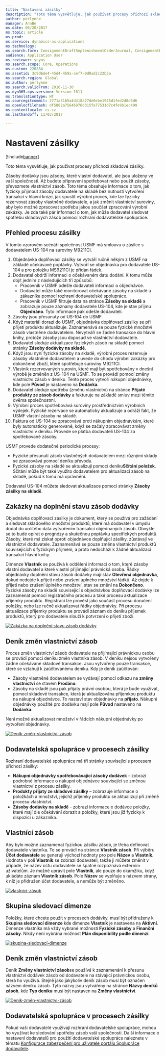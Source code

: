 ```yaml
---
title: "Nastavení zásilky"
description: "Toto téma vysvětluje, jak používat procesy příchozí skladové zásilky."
author: perlynne
manager: AnnBe
ms.date: 06/20/2017
ms.topic: article
ms.prod: 
ms.service: dynamics-ax-applications
ms.technology: 
ms.search.form: ConsignmentDraftReplenishmentOrderJournal, ConsignmentProductReceiptLines, ConsignmentReplenishmentOrder, ConsignmentVendorPortalOnHand, InventJournalOwnershipChange, InventOnHandItemListPage, PurchTable, PurchVendorPortalConfirmedOrders, DirPartyTable, EcoResTrackingDimensionGroup, InventJournalName, InventOwner, InventTableInventoryDimensionGroups, VendTable
audience: Application User
ms.reviewer: yuyus
ms.search.scope: Core, Operations
ms.custom: 220834
ms.assetid: 3c9d6de4-45d4-459a-aef7-0d9ad2c22b3a
ms.search.region: Global
ms.author: perlynne
ms.search.validFrom: 2016-11-30
ms.dyn365.ops.version: Version 1611
ms.translationtype: HT
ms.sourcegitcommit: 2771a31b5a4d418a27de0ebe1945d1fed2d8d6d6
ms.openlocfilehash: df5862a75646976d315fa77531d7c4fe9b1ec499
ms.contentlocale: cs-cz
ms.lasthandoff: 11/03/2017

---
```


# <a name="set-up-consignment"></a>Nastavení zásilky

[!include[banner](../includes/banner.md)]


Toto téma vysvětluje, jak používat procesy příchozí skladové zásilky.

Zásoby dodávky jsou zásoby, které vlastní dodavatel, ale jsou uloženy ve vaší společnosti. Až budete připraveni spotřebovat nebo použít zásoby, převezmete vlastnictví zásob. Toto téma obsahuje informace o tom, jak fyzicky přijmout zásoby dodavatele na skladě bez nutnosti vytvoření transakcí v hlavní knize, jak spustit výrobní proces, kde lze fyzicky rezervovat zásoby vlastněné dodavatele, a jak změnit vlastnictví suroviny, aby bylo možné zpracovat spotřebu jakou součást zpracování výrobní zakázky. Je zda také pár informací o tom, jak může dodavatel sledovat spotřebu skladových zásob pomocí rozhraní dodavatelské spolupráce. 

## <a name="overview-of-the-consignment-process"></a>Přehled procesu zásilky
V tomto vzorovém scénáři společnost USMF má smlouvu o zásilce s dodavatelem US-104 na suroviny M9211CI.

1.  Objednávka doplňovací zásilky se vytváří ručně někým z USMF na základě očekávané poptávky. Vytvoří se objednávka pro dodavatele US-104 a pro položku MS9211CI je přidán řádek.
2.  Dodavatel obdrží informaci o očekávaném datu dodání. K tomu může dojít jedním z následujících tří způsobů:
    -   Pracovník v USMF odešle dodavateli informaci o objednávce.
    -   Dodavatel může také monitorovat očekávané zásoby na skladě u zákazníka pomocí rozhraní dodavatelské spolupráce.
    -   Pracovník v USMF filtruje data na stránce **Zásoby na skladě** a zobrazuje pouze záznamy dodavatele US-104, kde je stav příjmu **Objednáno**. Tyto informace pak odešle dodavateli.
3.  Zásoby jsou přesunuty od US-104 do USMF.
4.  Když materiál dorazí do USMF, objednávka doplňovací zásilky se při přijetí produktu aktualizuje. Zaznamenává se pouze fyzické množství zásob vlastněné dodavatelem. Nevytváří se žádné transakce do hlavní knihy, protože zásoby jsou doposud ve vlastnictví dodavatele.
5.  Dodavatel sleduje aktualizace fyzických zásob na skladě pomocí stránky **Zásoby dodávky na skladě**.
6.  Když jsou nyní fyzické zásoby na skladě, výrobní proces rezervuje zásoby vlastněné dodavatelem a uvede do chodu výrobní zakázky pro dokončené zboží, které spotřebuje suroviny M9211CI.
7.  Vlastník rezervovaných surovin, které mají být spotřebovány v dnešní výrobě je změněn z US-104 na USMF. To se provádí pomocí změny vlastnictví zásob v deníku. Tento proces vytvoří nákupní objednávky, kde pole **Původ** je nastaveno na **Dodávka**.
8.  Dodavatel sleduje spotřebu (změnu vlastnictví) na stránce **Přijaté produkty ze zásob dodávky** a fakturuje na základě smluv mezi těmito dvěma společnostmi.
9.  Výrobní proces spotřebovává suroviny prostřednictvím výrobních výdejek. Fyzické rezervace se automaticky aktualizuje a odráží fakt, že USMF vlastní zásoby na skladě.
10. Faktura od US-104 se zpracovává proti nákupním objednávkám, které byly automaticky generované, když se začaly zpracovávat změny vlastnictví v deníku. Provede se platba dodavateli US-104 za spotřebované zásoby.

USMF provede dodatečné periodické procesy:

-   Fyzické přesunutí zásob vlastněných dodavatelem mezi různými sklady se zpracovává pomocí deníku převodu.
-   Fyzické zásoby na skladě se aktualizují pomocí deníku**Sčítání položek**. Sčítání může být také využito dodavatelem pro aktualizaci zásob na skladě, pokud k tomu má oprávnění.

Dodavatel US-104 můžete sledovat aktualizace pomocí stránky **Zásoby zásilky na skladě**.

## <a name="consignment-replenishment-orders"></a>Zakázky na doplnění stavu zásob dodávky
Objednávka doplňovací zásilky je dokument, který se používá pro zažádání a sledovat skladového množství produktů, které má dodavatel v úmyslu dodat do určitého data vytvořením transakcí objednaných zásob. Obvykle se to bude opírat o prognózy a skutečnou poptávku specifických produktů. Zásoby, které má získat oproti objednávce doplňující zásilky, zůstávají ve vlastnictví dodavatele. Zaznamenává se pouze změna vlastnictví produktů souvisejících s fyzickým příjmem, a proto nedochází k žádné aktualizaci transakcí hlavní knihy. 

Dimenze **Vlastník** se používá k oddělení informací o tom, které zásoby vlastní dodavatel a které vlastní přijímající právnická osoba. Řádky objednávky doplnění stavu zásob dodávky mají stav **Otevřená objednávka**, dokud nedojde k přijetí nebo zrušení úplného množství řádků. Až dojde k přijetí nebo zrušení úplného množství, stav se změní na **Dokončeno**. Fyzické zásoby na skladě související s objednávkou doplňovací dodávky lze zaznamenat pomocí registračního procesu a také procesu aktualizace příjemky produktu. Registraci lze provést jako součást procesu doručení položky, nebo lze ručně aktualizovat řádky objednávky. Při procesu aktualizace příjemky produktu se provádí záznam do deníku příjemek produktů, který pro dodavatele slouží k potvrzení o přijetí zboží.

[![Zakázka na doplnění stavu zásob dodávky](./media/consignment-replenishment-order.png)](./media/consignment-replenishment-order.png)

## <a name="inventory-ownership-change-journal"></a>Deník změn vlastnictví zásob
Proces změn vlastnictví zásob dodavatele na přijímající právnickou osobu se provádí pomocí deníku změn vlastníka zásob. V deníku nejsou vytvořeny žádné očekávané skladové transakce. Jsou vytvořeny pouze transakce, které se vztahují k zaúčtovanému deníku. Kdy je deník zaúčtován:

-   Zásoby vlastněné dodavatelem se vydávají pomocí odkazu na **změny vlastnictví** se stavem **Prodáno**.
-   Zásoby na skladě jsou pak přijaty právní osobou, která je bude využívat, pomocí skladové transakce, která je aktualizována příjemkou produktu na nákupní objednávce. To nastaví stav objednávky na **přijato**. Nákupní objednávky použité pro dodávku mají pole **Původ** nastaveno na **Dodávka**.

Není možné aktualizovat množství v řádcích nákupní objednávky po vytvoření objednávky.

[![Deník-změn-vlastnictví-zásob](./media/inventory-ownership-change-journal.png)](./media/inventory-ownership-change-journal.png)

## <a name="vendor-collaboration-in-consignment-processes"></a>Dodavatelská spolupráce v procesech zásilky
Rozhraní dodavatelské spolupráce má tři stránky související s procesem příchozí zásilky:

-   **Nákupní objednávky** **spotřebovávající zásoby dodávek** - zobrazí podrobné informace o nákupní objednávce související se změnou vlastnictví z procesu zásilky.
-   **Produkty přijaty ze skladové zásilky** – zobrazuje informace o položkách a množství, jejichž příjemky produktu se aktualizují při změně procesu vlastnictví.
-   **Zásoby dodávky na skladě** - zobrazí informace o dodávce položky, které mají dle očekávání dorazit a položky, které jsou již fyzicky k dispozici u zákazníka.

## <a name="inventory-owners"></a>Vlastníci zásob
Aby bylo možné zaznamenat fyzickou zásilku zásob, je třeba definovat dodavatele vlastníka. To se provádí na stránce **Vlastník zásob**. Při výběru **Účet dodavatele** se generují výchozí hodnoty pro pole **Název** a **Vlastník**. Hodnota v poli **Vlastník** se zobrazí dodavateli, takže ji můžete změnit v případě, že název účtu dodavatele se špatně rozpoznává externím uživatelům. Je možné upravit pole **Vlastník**, ale pouze do okamžiku, když ukládáte záznam **Vlastník zásob**. Pole **Název** se vyplňuje s názvem strany, k níž je přidružen účet dodavatele, a nemůže být změněno.

[![vlastníci-zásob](./media/inventory-owners.png)](./media/inventory-owners.png)

## <a name="tracking-dimension-group"></a>Skupina sledovací dimenze
Položky, které chcete použít v procesech dodávky, musí být přidruženy k **Skupina sledovací dimenze** kde dimenze **Vlastník** je nastavena na **Aktivní**. Dimenze vlastníka má vždy vybrané možnosti **Fyzické zásoby** a **Finanční zásoby**. Nikdy není vybrána možnost **Plán disponibility podle dimenzí**.

[![skupina-sledovací-dimenze](./media/tracking-dimension-group.png)](./media/tracking-dimension-group.png)

## <a name="inventory-ownership-change-journal"></a>Deník změn vlastnictví zásob
Deník **Změny vlastnictví zásob**se používá k zaznamenání k přesunu vlastnictví dodávek zásob od dodavatele na stávající právnickou osobu, která ho využívá. Stejně jako jakýkoliv deník zásob musí být označen názvem deníku zásob. Tyto názvy jsou vytvářeny na stránce **Názvy deníků zásob**, kde **Typ deníku** musí být nastaven na **Změny vlastnictví**.

[![Deník-změn-vlastnictví-zásob](./media/inventory-ownership-change-journal.png)](./media/inventory-ownership-change-journal.png)

## <a name="vendor-collaboration-in-consignment-processes"></a>Dodavatelská spolupráce v procesech zásilky
Pokud vaši dodavatelé využívají rozhraní dodavatelské spolupráce, mohou ho využívat ke sledování spotřeby zásob vaší společnosti. Další informace o nastavení dodavatelů pro použití dodavatelské spolupráce naleznete v tématu [Konfigurace zabezpečení pro uživatele portálu Spolupráce dodavatele](../procurement/configure-security-vendor-portal-users.md).






